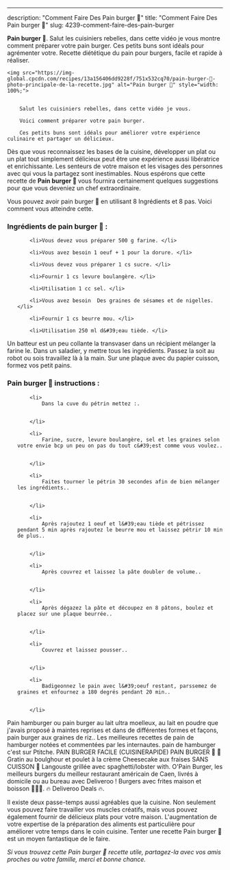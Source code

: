 ---
description: "Comment Faire Des Pain burger 🍔"
title: "Comment Faire Des Pain burger 🍔"
slug: 4239-comment-faire-des-pain-burger

<p>
	<strong>Pain burger 🍔</strong>. 
	Salut les cuisiniers rebelles, dans cette vidéo je vous montre comment préparer votre pain burger. Ces petits buns sont idéals pour agrémenter votre. Recette diététique du pain pour burgers, facile et rapide à réaliser.
</p>
<p>
	
	<img src="https://img-global.cpcdn.com/recipes/13a156406dd9228f/751x532cq70/pain-burger-🍔-photo-principale-de-la-recette.jpg" alt="Pain burger 🍔" style="width: 100%;">
	
	
		Salut les cuisiniers rebelles, dans cette vidéo je vous.
	
		Voici comment préparer votre pain burger.
	
		Ces petits buns sont idéals pour améliorer votre expérience culinaire et partager un délicieux.
	
</p>

Dès que vous reconnaissez les bases de la cuisine, développer un plat ou un plat tout simplement délicieux peut être une expérience aussi libératrice et enrichissante. Les senteurs de votre maison et les visages des personnes avec qui vous la partagez sont inestimables. Nous espérons que cette recette de <strong> Pain burger 🍔 </strong> vous fournira certainement quelques suggestions pour que vous deveniez un chef extraordinaire.

<!--inarticleads1-->

Vous pouvez avoir pain burger 🍔 en utilisant 8 Ingrédients et 8 pas. Voici comment vous atteindre cette.

<h3>Ingrédients de pain burger 🍔 :</h3>

<ol>
	
		<li>Vous devez vous préparer 500 g farine. </li>
	
		<li>Vous avez besoin 1 oeuf + 1 pour la dorure. </li>
	
		<li>Vous devez vous préparer 1 cs sucre. </li>
	
		<li>Fournir 1 cs levure boulangère. </li>
	
		<li>Utilisation 1 cc sel. </li>
	
		<li>Vous avez besoin  Des graines de sésames et de nigelles. </li>
	
		<li>Fournir 1 cs beurre mou. </li>
	
		<li>Utilisation 250 ml d&#39;eau tiède. </li>
	
</ol>

Un batteur est un peu collante la transvaser dans un récipient mélanger la farine le. Dans un saladier, y mettre tous les ingrédients. Passez la soit au robot ou sois travaillez là à la main. Sur une plaque avec du papier cuisson, formez vos petit pains. 

<!--inarticleads2-->

<h3>Pain burger 🍔 instructions :</h3>

<ol>
	
		<li>
			Dans la cuve du pétrin mettez :.
			
			
		</li>
	
		<li>
			Farine, sucre, levure boulangère, sel et les graines selon votre envie bcp un peu on pas du tout c&#39;est comme vous voulez..
			
			
		</li>
	
		<li>
			Faites tourner le pétrin 30 secondes afin de bien mélanger les ingrédients..
			
			
		</li>
	
		<li>
			Après rajoutez 1 oeuf et l&#39;eau tiède et pétrissez pendant 5 min après rajoutez le beurre mou et laissez pétrir 10 min de plus..
			
			
		</li>
	
		<li>
			Après couvrez et laissez la pâte doubler de volume..
			
			
		</li>
	
		<li>
			Après dégazez la pâte et découpez en 8 pâtons, boulez et placez sur une plaque beurrée..
			
			
		</li>
	
		<li>
			Couvrez et laissez pousser..
			
			
		</li>
	
		<li>
			Badigeonnez le pain avec l&#39;oeuf restant, parssemez de graines et enfournez a 180 degrés pendant 20 min..
			
			
		</li>
	
</ol>

Pain hamburger ou pain burger au lait ultra moelleux, au lait en poudre que j&#39;avais proposé à maintes reprises et dans de différentes formes et façons, pain burger aux graines de riz.. Les meilleures recettes de pain de hamburger notées et commentées par les internautes. pain de hamburger c&#39;est sur Ptitche. PAIN BURGER FACILE (CUISINERAPIDE) PAIN BURGER 🍔 🤤 Gratin au boulghour et poulet à la crème Cheesecake aux fraises SANS CUISSON 🍓 Langouste grillée avec spaghetti/lobster with. O&#39;Pain Burger, les meilleurs burgers du meilleur restaurant américain de Caen, livrés à domicile ou au bureau avec Deliveroo ! Burgers avec frites maison et boisson 🍔🍟🥤. 🔥 Deliveroo Deals 🔥. 

<!--inarticleads1-->

<p>
Il existe deux passe-temps aussi agréables que la cuisine. Non seulement vous pouvez faire travailler vos muscles créatifs, mais vous pouvez également fournir de délicieux plats pour votre maison. L'augmentation de votre expertise de la préparation des aliments est particulière pour améliorer votre temps dans le coin cuisine. Tenter une recette Pain burger 🍔 est un moyen fantastique de le faire.
</p>

<p>
<i>Si vous trouvez cette Pain burger 🍔 recette utile, partagez-la avec vos amis proches ou votre famille, merci et bonne chance.</i>
</p>
